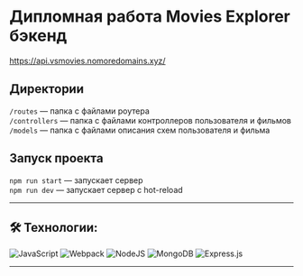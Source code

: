 # Дипломная работа Movies Explorer бэкенд

https://api.vsmovies.nomoredomains.xyz/

## Директории

`/routes` — папка с файлами роутера  
`/controllers` — папка с файлами контроллеров пользователя и фильмов  
`/models` — папка с файлами описания схем пользователя и фильма

## Запуск проекта

`npm run start` — запускает сервер  
`npm run dev` — запускает сервер с hot-reload

---

## 🛠 Технологии:

![JavaScript](https://img.shields.io/badge/-JavaScript-090909?style=for-the-badge&logo=JavaScript)
![Webpack](https://img.shields.io/badge/-Webpack-090909?style=for-the-badge&logo=Webpack)
![NodeJS](https://img.shields.io/badge/node.js-6DA55F?style=for-the-badge&logo=node.js&logoColor=white)
![MongoDB](https://img.shields.io/badge/MongoDB-%234ea94b.svg?style=for-the-badge&logo=mongodb&logoColor=white)
![Express.js](https://img.shields.io/badge/express.js-%23404d59.svg?style=for-the-badge&logo=express&logoColor=%2361DAFB)

---
